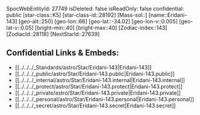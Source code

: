﻿---
location: [-34.02,-66,250]
type: Star
tags:
- astro/Star

---
SpocWebEntityId: 27749
isDeleted: false
isReadOnly: false
confidential: public
[star-class::K5]
[star-class-id::28192]
[Mass-sol::]
[name::Eridani-143]
[geo-alt::250]
[geo-lon::66]
[geo-lat::-34.02]
[geo-lon-v::0.005]
[geo-lat-v::0.05]
[bright-min::40]
[bright-max::40]
[Zodiac-index::143]
[ZodiacId::28118]
[NextStarId::27639]



## Confidential Links & Embeds: 
- [[../../../_Standards/astro/Star/Eridani-143|Eridani-143]] 
- [[../../../_public/astro/Star/Eridani-143.public|Eridani-143.public]] 
- [[../../../_internal/astro/Star/Eridani-143.internal|Eridani-143.internal]] 
- [[../../../_protect/astro/Star/Eridani-143.protect|Eridani-143.protect]] 
- [[../../../_private/astro/Star/Eridani-143.private|Eridani-143.private]] 
- [[../../../_personal/astro/Star/Eridani-143.personal|Eridani-143.personal]] 
- [[../../../_secret/astro/Star/Eridani-143.secret|Eridani-143.secret]]

